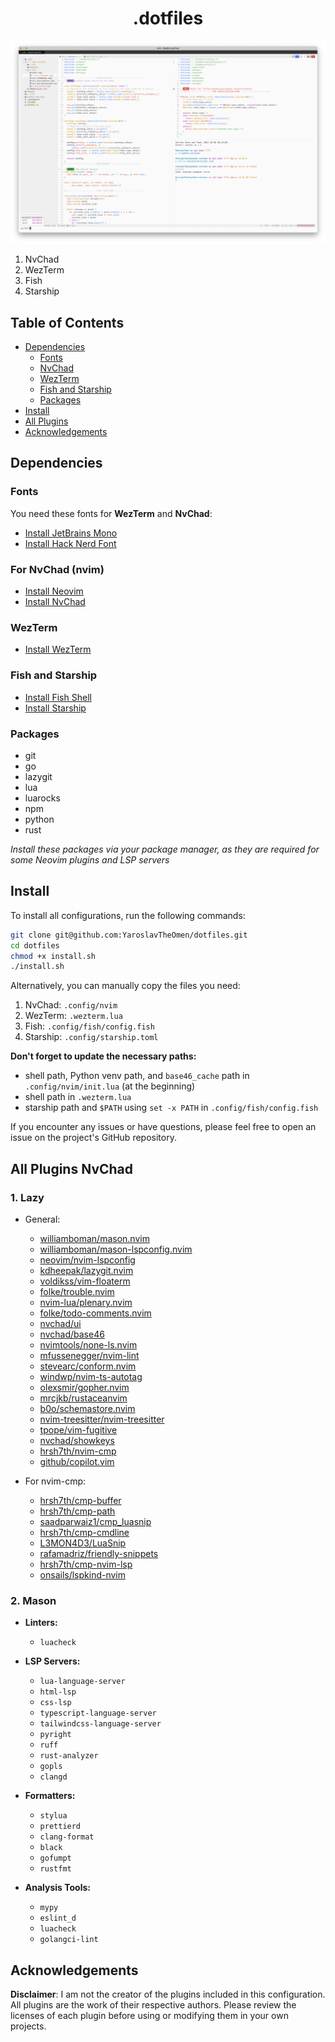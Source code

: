 <div align="center">

# .dotfiles

</div>

<img src="./images/dotfiles.png" alt="Nvchad + terminal image (config applied)"/>

1. NvChad
2. WezTerm
3. Fish
4. Starship

## Table of Contents

- [Dependencies](#dependencies)
  - [Fonts](#fonts)
  - [NvChad](#for-nvchad-nvim)
  - [WezTerm](#wezterm)
  - [Fish and Starship](#fish-and-starship)
  - [Packages](#packages)
- [Install](#install)
- [All Plugins](#all-plugins-nvchad)
- [Acknowledgements](#Acknowledgements)

## Dependencies

### Fonts

You need these fonts for **WezTerm** and **NvChad**:

- [Install JetBrains Mono](https://github.com/JetBrains/JetBrainsMono#installation)
- [Install Hack Nerd Font](https://github.com/ryanoasis/nerd-fonts?tab=readme-ov-file#font-installation)

### For NvChad (nvim)

- [Install Neovim](https://github.com/neovim/neovim#install-from-package)
- [Install NvChad](https://nvchad.com/docs/quickstart/install)

### WezTerm

- [Install WezTerm](https://wezfurlong.org/wezterm/installation)

### Fish and Starship

- [Install Fish Shell](https://github.com/fish-shell/fish-shell#getting-fish)
- [Install Starship](https://github.com/starship/starship#-installation)

### Packages

- git
- go
- lazygit
- lua
- luarocks
- npm
- python
- rust

_Install these packages via your package manager, as they are required for some Neovim plugins and LSP servers_

## Install

To install all configurations, run the following commands:

```sh
git clone git@github.com:YaroslavTheOmen/dotfiles.git
cd dotfiles
chmod +x install.sh
./install.sh
```

Alternatively, you can manually copy the files you need:

1. NvChad: `.config/nvim`
2. WezTerm: `.wezterm.lua`
3. Fish: `.config/fish/config.fish`
4. Starship: `.config/starship.toml`

**Don't forget to update the necessary paths:**

- shell path, Python venv path, and `base46_cache` path in `.config/nvim/init.lua` (at the beginning)
- shell path in `.wezterm.lua`
- starship path and `$PATH` using `set -x PATH` in `.config/fish/config.fish`

If you encounter any issues or have questions, please feel free to open an issue on the project's GitHub repository.

## All Plugins NvChad

### 1. Lazy

- General:

  - [williamboman/mason.nvim](https://github.com/williamboman/mason.nvim)
  - [williamboman/mason-lspconfig.nvim](https://github.com/williamboman/mason-lspconfig.nvim)
  - [neovim/nvim-lspconfig](https://github.com/neovim/nvim-lspconfig)
  - [kdheepak/lazygit.nvim](https://github.com/kdheepak/lazygit.nvim)
  - [voldikss/vim-floaterm](https://github.com/voldikss/vim-floaterm)
  - [folke/trouble.nvim](https://github.com/folke/trouble.nvim)
  - [nvim-lua/plenary.nvim](https://github.com/nvim-lua/plenary.nvim)
  - [folke/todo-comments.nvim](https://github.com/folke/todo-comments.nvim)
  - [nvchad/ui](https://github.com/NvChad/ui)
  - [nvchad/base46](https://github.com/NvChad/base46)
  - [nvimtools/none-ls.nvim](https://github.com/nvimtools/none-ls.nvim)
  - [mfussenegger/nvim-lint](https://github.com/mfussenegger/nvim-lint)
  - [stevearc/conform.nvim](https://github.com/stevearc/conform.nvim)
  - [windwp/nvim-ts-autotag](https://github.com/windwp/nvim-ts-autotag)
  - [olexsmir/gopher.nvim](https://github.com/olexsmir/gopher.nvim)
  - [mrcjkb/rustaceanvim](https://github.com/mrcjkb/rustaceanvim)
  - [b0o/schemastore.nvim](https://github.com/b0o/schemastore.nvim)
  - [nvim-treesitter/nvim-treesitter](https://github.com/nvim-treesitter/nvim-treesitter)
  - [tpope/vim-fugitive](https://github.com/tpope/vim-fugitive)
  - [nvchad/showkeys](https://github.com/nvzone/showkeys)
  - [hrsh7th/nvim-cmp](https://github.com/hrsh7th/nvim-cmp)
  - [github/copilot.vim](https://github.com/github/copilot.vim)

- For nvim-cmp:

  - [hrsh7th/cmp-buffer](https://github.com/hrsh7th/cmp-buffer)
  - [hrsh7th/cmp-path](https://github.com/hrsh7th/cmp-path)
  - [saadparwaiz1/cmp_luasnip](https://github.com/saadparwaiz1/cmp_luasnip)
  - [hrsh7th/cmp-cmdline](https://github.com/hrsh7th/cmp-cmdline)
  - [L3MON4D3/LuaSnip](https://github.com/L3MON4D3/LuaSnip)
  - [rafamadriz/friendly-snippets](https://github.com/rafamadriz/friendly-snippets)
  - [hrsh7th/cmp-nvim-lsp](https://github.com/hrsh7th/cmp-nvim-lsp)
  - [onsails/lspkind-nvim](https://github.com/onsails/lspkind-nvim)

### 2. Mason

- **Linters:**

  - `luacheck`

- **LSP Servers:**

  - `lua-language-server`
  - `html-lsp`
  - `css-lsp`
  - `typescript-language-server`
  - `tailwindcss-language-server`
  - `pyright`
  - `ruff`
  - `rust-analyzer`
  - `gopls`
  - `clangd`

- **Formatters:**

  - `stylua`
  - `prettierd`
  - `clang-format`
  - `black`
  - `gofumpt`
  - `rustfmt`

- **Analysis Tools:**

  - `mypy`
  - `eslint_d`
  - `luacheck`
  - `golangci-lint`

## Acknowledgements

**Disclaimer**: I am not the creator of the plugins included in this configuration. All plugins are the work of their respective authors. Please review the licenses of each plugin before using or modifying them in your own projects.
